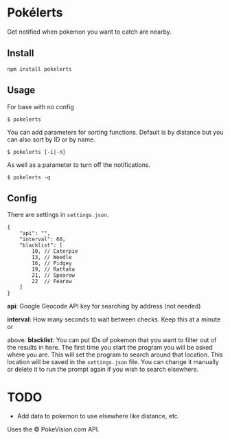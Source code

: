 # Pokélerts
Get notified when pokemon you want to catch are nearby.

## Install
```
npm install pokelerts
```

## Usage
For base with no config
```
$ pokelerts
```

You can add parameters for sorting functions. Default is by
distance but you can also sort by ID or by name.
```
$ pokelerts [-i|-n]
```

As well as a parameter to turn off the notifications.
```
$ pokelerts -q
```

## Config
There are settings in `settings.json`.
```
{
    "api": "",
    "interval": 60,
    "blacklist": [
        10, // Caterpie
        13, // Weedle
        16, // Pidgey
        19, // Rattata
        21, // Spearow
        22  // Fearow
    ]
}
```
**api**: Google Geocode API key for searching by address (not needed)

**interval**: How many seconds to wait between checks. Keep this at a minute or

above.
**blacklist**: You can put IDs of pokemon that you want to filter out of the
results in here.
The first time you start the program you will be asked where you are. This will
set the program to search around that location. This location will be saved in
the `settings.json` file. You can change it manually or delete it to run the
prompt again if you wish to search elsewhere.

# TODO
- Add data to pokemon to use elsewhere like distance, etc.

Uses the &copy; PokeVision.com API.
